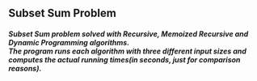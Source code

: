 ## Subset Sum Problem
##### Subset Sum problem solved with Recursive, Memoized Recursive and Dynamic Programming algorithms.<br/>The program runs each algorithm with three different input sizes and computes the actual running times(in seconds, just for comparison reasons).
